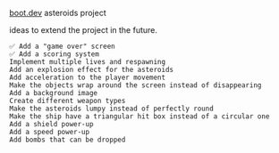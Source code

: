 [boot.dev](https://www.boot.dev) asteroids project

ideas to extend the project in the future. 


    ✅ Add a "game over" screen
    ✅ Add a scoring system
    Implement multiple lives and respawning
    Add an explosion effect for the asteroids
    Add acceleration to the player movement
    Make the objects wrap around the screen instead of disappearing
    Add a background image
    Create different weapon types
    Make the asteroids lumpy instead of perfectly round
    Make the ship have a triangular hit box instead of a circular one
    Add a shield power-up
    Add a speed power-up
    Add bombs that can be dropped


